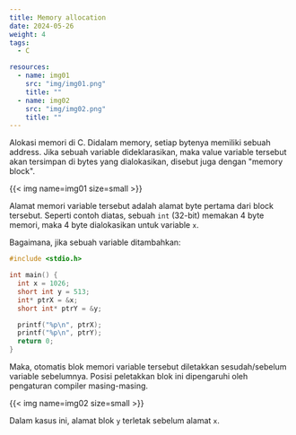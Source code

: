 ```yaml
---
title: Memory allocation
date: 2024-05-26
weight: 4
tags:
  - C

resources:
  - name: img01
    src: "img/img01.png"
    title: ""
  - name: img02
    src: "img/img02.png"
    title: ""
---
```

Alokasi memori di C. Didalam memory, setiap bytenya memiliki sebuah address. Jika sebuah variable dideklarasikan, maka value variable tersebut akan tersimpan di bytes yang dialokasikan, disebut juga dengan "memory block".

{{< img name=img01 size=small >}}

Alamat memori variable tersebut adalah alamat byte pertama dari block tersebut. Seperti contoh diatas, sebuah `int` (32-bit) memakan 4 byte memori, maka 4 byte dialokasikan untuk variable `x`.

Bagaimana, jika sebuah variable ditambahkan:

```c
#include <stdio.h>

int main() {
  int x = 1026;
  short int y = 513;
  int* ptrX = &x;
  short int* ptrY = &y;

  printf("%p\n", ptrX);
  printf("%p\n", ptrY);
  return 0;
}
```

Maka, otomatis blok memori variable tersebut diletakkan sesudah/sebelum variable sebelumnya. Posisi peletakkan blok ini dipengaruhi oleh pengaturan compiler masing-masing.

{{< img name=img02 size=small >}}

Dalam kasus ini, alamat blok `y` terletak sebelum alamat `x`.

